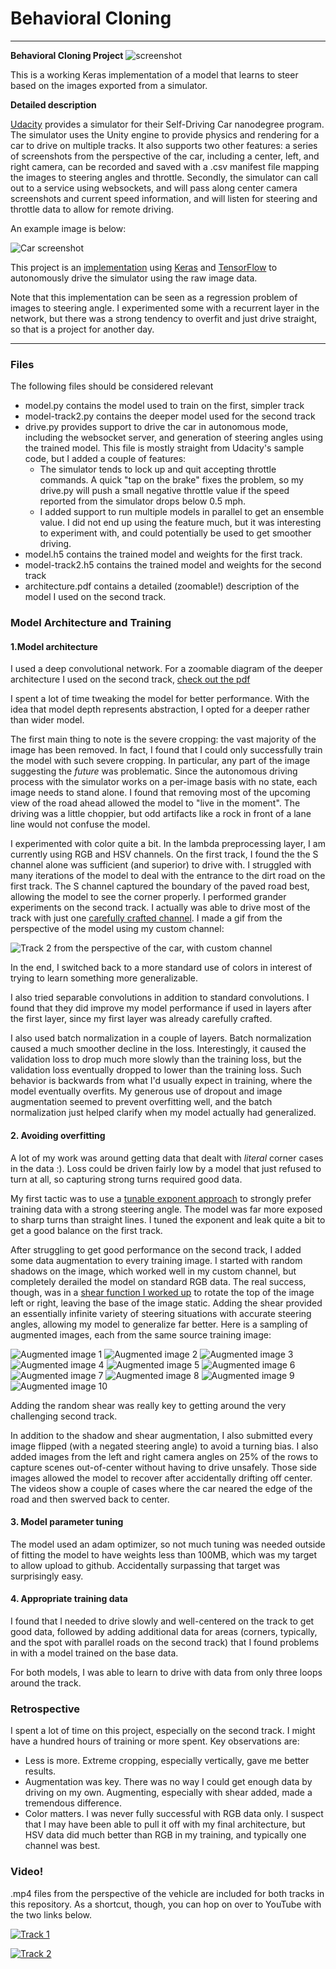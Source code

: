 # **Behavioral Cloning** 

---

**Behavioral Cloning Project**
![screenshot][screenshot]

This is a working Keras implementation of a model that learns to steer
based on the images exported from a simulator.

**Detailed description**

[Udacity](https://www.udacity.com/) provides a simulator for their Self-Driving Car nanodegree program.
The simulator uses the Unity engine to provide physics and rendering for a car to drive on multiple tracks. It also supports two other features: a series of screenshots from the perspective of the car, including a center, left, and right camera, can be recorded and saved with a .csv manifest file mapping the images to steering angles and throttle. Secondly, the simulator can call out to a service using websockets, and will pass along center camera screenshots and current speed information, and will listen for steering and throttle data to allow for remote driving.

An example image is below:

![Car screenshot][Car screenshot]

This project is an [implementation](https://github.com/gardenermike/behavioral-cloning/blob/master/model.py) using [Keras](https://keras.io/) and [TensorFlow](https://www.tensorflow.org/) to autonomously drive the simulator using the raw image data.

Note that this implementation can be seen as a regression problem of images to steering angle. I experimented some with a recurrent layer in the network, but there was a strong tendency to overfit and just drive straight, so that is a project for another day.


[//]: # (Image References)

[Car screenshot]: ./images/center_2017_07_19_14_59_55_829.jpg "Example data"
[Narrow image]: ./images/output.jpg "Narrow slice of image"
[Augmented image 1]: ./images/output_0.jpg "Augmented image 1"
[Augmented image 2]: ./images/output_1.jpg "Augmented image 2"
[Augmented image 3]: ./images/output_2.jpg "Augmented image 3"
[Augmented image 4]: ./images/output_3.jpg "Augmented image 4"
[Augmented image 5]: ./images/output_4.jpg "Augmented image 5"
[Augmented image 6]: ./images/output_5.jpg "Augmented image 6"
[Augmented image 7]: ./images/output_6.jpg "Augmented image 7"
[Augmented image 8]: ./images/output_7.jpg "Augmented image 8"
[Augmented image 9]: ./images/output_8.jpg "Augmented image 9"
[Augmented image 10]: ./images/output_9.jpg "Augmented image 10"
[gif_as_model]: ./images/track_2_as_model.gif "Track 2 as model"
[screenshot]: ./images/screenshot.png "Screenshot"

---
### Files

The following files should be considered relevant
* model.py contains the model used to train on the first, simpler track
* model-track2.py contains the deeper model used for the second track
* drive.py provides support to drive the car in autonomous mode, including the websocket server, and generation of steering angles using the trained model. This file is mostly straight from Udacity's sample code, but I added a couple of features:
  - The simulator tends to lock up and quit accepting throttle commands. A quick "tap on the brake" fixes the problem, so my drive.py will push a small negative throttle value if the speed reported from the simulator drops below 0.5 mph.
  - I added support to run multiple models in parallel to get an ensemble value. I did not end up using the feature much, but it was interesting to experiment with, and could potentially be used to get smoother driving.
* model.h5 contains the trained model and weights for the first track.
* model-track2.h5 contains the trained model and weights for the second track
* architecture.pdf contains a detailed (zoomable!) description of the model I used on the second track.


### Model Architecture and Training

#### 1.Model architecture

I used a deep convolutional network. For a zoomable diagram of the deeper architecture I used on the second track, [check out the pdf](https://raw.githubusercontent.com/gardenermike/behavioral-cloning/master/architecture.pdf)

I spent a lot of time tweaking the model for better performance. With the idea that model depth represents abstraction, I opted for a deeper rather than wider model.

The first main thing to note is the severe cropping: the vast majority of the image has been removed. In fact, I found that I could only successfully train the model with such severe cropping. In particular, any part of the image suggesting the _future_ was problematic. Since the autonomous driving process with the simulator works on a per-image basis with no state, each image needs to stand alone. I found that removing most of the upcoming view of the road ahead allowed the model to "live in the moment". The driving was a little choppier, but odd artifacts like a rock in front of a lane line would not confuse the model.

I experimented with color quite a bit. In the lambda preprocessing layer, I am currently using RGB and HSV channels. On the first track, I found the the S channel alone was sufficient (and superior) to drive with. I struggled with many iterations of the model to deal with the entrance to the dirt road on the first track. The S channel captured the boundary of the paved road best, allowing the model to see the corner properly.
I performed grander experiments on the second track. I actually was able to drive most of the track with just one [carefully crafted channel](https://github.com/gardenermike/behavioral-cloning/blob/master/model-track2.py#L217).
I made a gif from the perspective of the model using my custom channel:

![Track 2 from the perspective of the car, with custom channel][gif_as_model]

In the end, I switched back to a more standard use of colors in interest of trying to learn something more generalizable.

I also tried separable convolutions in addition to standard convolutions. I found that they did improve my model performance if used in layers after the first layer, since my first layer was already carefully crafted.

I also used batch normalization in a couple of layers. Batch normalization caused a much smoother decline in the loss. Interestingly, it caused the validation loss to drop much more slowly than the training loss, but the validation loss eventually dropped to lower than the training loss. Such behavior is backwards from what I'd usually expect in training, where the model eventually overfits. My generous use of dropout and image augmentation seemed to prevent overfitting well, and the batch normalization just helped clarify when my model actually had generalized.

#### 2. Avoiding overfitting

A lot of my work was around getting data that dealt with _literal_ corner cases in the data :). Loss could be driven fairly low by a model that just refused to turn at all, so capturing strong turns required good data.

My first tactic was to use a [tunable exponent approach](https://github.com/gardenermike/behavioral-cloning/blob/master/model.py#L72) to strongly prefer training data with a strong steering angle. The model was far more exposed to sharp turns than straight lines. I tuned the exponent and leak quite a bit to get a good balance on the first track.

After struggling to get good performance on the second track, I added some data augmentation to every training image. I started with random shadows on the image, which worked well in my custom channel, but completely derailed the model on standard RGB data. The real success, though, was in a [shear function I worked up](https://github.com/gardenermike/behavioral-cloning/blob/master/model-track2.py#L98) to rotate the top of the image left or right, leaving the base of the image static. Adding the shear provided an essentially infinite variety of steering situations with accurate steering angles, allowing my model to generalize far better. Here is a sampling of augmented images, each from the same source training image:

![Augmented image 1][Augmented image 1]
![Augmented image 2][Augmented image 2]
![Augmented image 3][Augmented image 3]
![Augmented image 4][Augmented image 4]
![Augmented image 5][Augmented image 5]
![Augmented image 6][Augmented image 6]
![Augmented image 7][Augmented image 7]
![Augmented image 8][Augmented image 8]
![Augmented image 9][Augmented image 9]
![Augmented image 10][Augmented image 10]


Adding the random shear was really key to getting around the very challenging second track.

In addition to the shadow and shear augmentation, I also submitted every image flipped (with a negated steering angle) to avoid a turning bias. I also added images from the left and right camera angles on 25% of the rows to capture scenes out-of-center without having to drive unsafely. Those side images allowed the model to recover after accidentally drifting off center. The videos show a couple of cases where the car neared the edge of the road and then swerved back to center.

#### 3. Model parameter tuning

The model used an adam optimizer, so not much tuning was needed outside of fitting the model to have weights less than 100MB, which was my target to allow upload to github. Accidentally surpassing that target was surprisingly easy.

#### 4. Appropriate training data

I found that I needed to drive slowly and well-centered on the track to get good data, followed by adding additional data for areas (corners, typically, and the spot with parallel roads on the second track) that I found problems in with a model trained on the base data.

For both models, I was able to learn to drive with data from only three loops around the track.


### Retrospective
I spent a lot of time on this project, especially on the second track. I might have a hundred hours of training or more spent.
Key observations are:
* Less is more. Extreme cropping, especially vertically, gave me better results.
* Augmentation was key. There was no way I could get enough data by driving on my own. Augmenting, especially with shear added, made a tremendous difference.
* Color matters. I was never fully successful with RGB data only. I suspect that I may have been able to pull it off with my final architecture, but HSV data did much better than RGB in my training, and typically one channel was best.

### Video!

.mp4 files from the perspective of the vehicle are included for both tracks in this repository. As a shortcut, though, you can hop on over to YouTube with the two links below.

[![Track 1](http://img.youtube.com/vi/7yL9rPkTVy8/hqdefault.jpg)](https://youtu.be/7yL9rPkTVy8)

[![Track 2](http://img.youtube.com/vi/bSAa5H7R92s/hqdefault.jpg)](https://youtu.be/bSAa5H7R92s)
